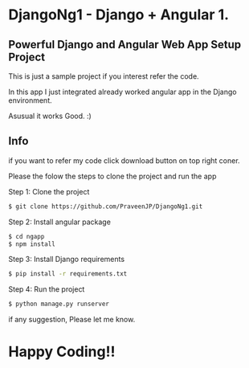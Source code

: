 DjangoNg1 - Django + Angular 1.
========================================

## Powerful Django and Angular Web App Setup Project

This is just a sample project if you interest refer the code.

In this app I just integrated already worked angular app in the Django environment.

Asusual it works Good. :)

## Info

if you want to refer my code click download button on top right coner.

Please the folow the steps to clone the project and run the app

Step 1: Clone the project

```bash
$ git clone https://github.com/PraveenJP/DjangoNg1.git
```

Step 2: Install angular package

``` bash
$ cd ngapp
$ npm install
```

Step 3: Install Django requirements

``` bash
$ pip install -r requirements.txt
```

Step 4: Run the project

``` bash
$ python manage.py runserver
```
if any suggestion, Please let me know.

# Happy Coding!!
